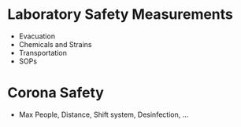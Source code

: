 # Laboratory Safety Measurements
- Evacuation
- Chemicals and Strains
- Transportation
- SOPs
# Corona Safety
- Max People, Distance, Shift system, Desinfection, ...
